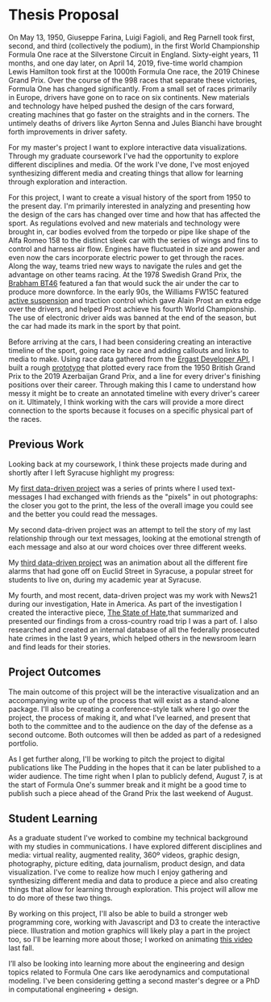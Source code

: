# Thesis Proposal

On May 13, 1950, Giuseppe Farina, Luigi Fagioli, and Reg Parnell took first, second, and third (collectively the podium), in the first World Championship Formula One race at the Silverstone Circuit in England. Sixty-eight years, 11 months, and one day later, on April 14, 2019, five-time world champion Lewis Hamilton took first at the 1000th Formula One race, the 2019 Chinese Grand Prix. Over the course of the 998 races that separate these victories, Formula One has changed significantly. From a small set of races primarily in Europe, drivers have gone on to race on six continents. New materials and technology have helped pushed the design of the cars forward, creating machines that go faster on the straights and in the corners. The untimely deaths of drivers like Ayrton Senna and Jules Bianchi have brought forth improvements in driver safety.

For my master's project I want to explore interactive data visualizations. Through my graduate coursework I've had the opportunity to explore different disciplines and media. Of the work I've done, I've most enjoyed synthesizing different media and creating things that allow for learning through exploration and interaction.

For this project, I want to create a visual history of the sport from 1950 to the present day. I'm primarily interested in analyzing and presenting how the design of the cars has changed over time and how that has affected the sport. As regulations evolved and new materials and technology were brought in, car bodies evolved from the torpedo or pipe like shape of the Alfa Romeo 158 to the distinct sleek car with the series of wings and fins to control and harness air flow. Engines have fluctuated in size and power and even now the cars incorporate electric power to get through the races. Along the way, teams tried new ways to navigate the rules and get the advantage on other teams racing. At the 1978 Swedish Grand Prix, the [Brabham BT46](https://www.youtube.com/watch?v=pukIEuzgd3U) featured a fan that would suck the air under the car to produce more downforce. In the early 90s, the Williams FW15C featured [active suspension](https://www.youtube.com/watch?v=7AME4v3qZkc) and traction control which gave Alain Prost an extra edge over the drivers, and helped Prost achieve his fourth World Championship. The use of electronic driver aids was banned at the end of the season, but the car had made its mark in the sport by that point.

Before arriving at the cars, I had been considering creating an interactive timeline of the sport, going race by race and adding callouts and links to media to make. Using race data gathered from the [Ergast Developer API](https://ergast.com/mrd/), I built a rough [prototype](http://lennymartinez.com/vis-thesis/prototype/line-chart-all.html) that plotted every race from the 1950 British Grand Prix to the 2019 Azerbaijan Grand Prix, and a line for every driver's finishing positions over their career. Through making this I came to understand how messy it might be to create an annotated timeline with every driver's career on it. Ultimately, I think working with the cars will provide a more direct connection to the sports because it focuses on a specific physical part of the races.

## Previous Work

Looking back at my coursework, I think these projects made during and shortly after I left Syracuse highlight my progress:

My [first data-driven project](https://www.dropbox.com/sh/3bp65gt2y2wtbet/AACzRk4bMA22OYy6PSqOuvLpa?dl=0) was a series of prints where I used text-messages I had exchanged with friends as the "pixels" in out photographs: the closer you got to the print, the less of the overall image you could see and the better you could read the messages.

My second data-driven project was an attempt to tell the story of my last relationship through our text messages, looking at the emotional strength of each message and also at our word choices over three different weeks.

My [third data-driven project](https://www.instagram.com/p/BiNgylbgKCq/?utm_source=ig_web_copy_link) was an animation about all the different fire alarms that had gone off on Euclid Street in Syracuse, a popular street for students to live on, during my academic year at Syracuse.

My fourth, and most recent, data-driven project was my work with News21 during our investigation, Hate in America. As part of the investigation I created the interactive piece, [The State of Hate](https://hateinamerica.news21.com/roadtrip/),that summarized and presented our findings from a cross-country road trip I was a part of. I also researched and created an internal database of all the federally prosecuted hate crimes in the last 9 years, which helped others in the newsroom learn and find leads for their stories.

## Project Outcomes

The main outcome of this project will be the interactive visualization and an accompanying write up of the process that will exist as a stand-alone package. I'll also be creating a conference-style talk where I go over the project, the process of making it, and what I've learned, and present that both to the committee and to the audience on the day of the defense as a second outcome. Both outcomes will then be added as part of a redesigned portfolio.

As I get further along, I'll be working to pitch the project to digital publications like The Pudding in the hopes that it can be later published to a wider audience. The time right when I plan to publicly defend, August 7, is at the start of Formula One's summer break and it might be a good time to publish such a piece ahead of the Grand Prix the last weekend of August.

## Student Learning

As a graduate student I've worked to combine my technical background with my studies in communications. I have explored different disciplines and media: virtual reality, augmented reality, 360º videos, graphic design, photography, picture editing, data journalism, product design, and data visualization. I've come to realize how much I enjoy gathering and synthesizing different media and data to produce a piece and also creating things that allow for learning through exploration. This project will allow me to do more of these two things.

By working on this project, I'll also be able to build a stronger web programming core, working with Javascript and D3 to create the interactive piece. Illustration and motion graphics will likely play a part in the project too, so I'll be learning more about those; I worked on animating [this video](https://www.youtube.com/watch?v=3foEvxBnh7o) last fall.

I’ll also be looking into learning more about the engineering and design topics related to Formula One cars like aerodynamics and computational modeling. I've been considering getting a second master's degree or a PhD in computational engineering + design.